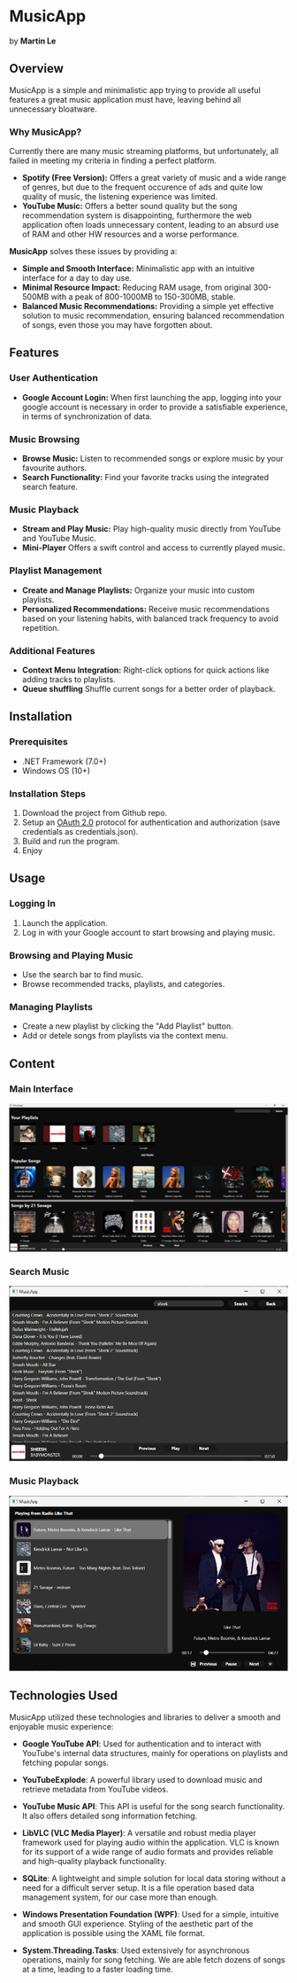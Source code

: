# MusicApp

by **Martin Le**

## Overview

MusicApp is a simple and minimalistic app trying to provide all useful features a great music application must have, leaving behind all unnecessary bloatware.

### Why MusicApp?

Currently there are many music streaming platforms, but unfortunately, all failed in meeting my criteria in finding a perfect platform.

- **Spotify (Free Version):** Offers a great variety of music and a wide range of genres, but due to the frequent occurence of ads and quite low quality of music, the listening experience was limited.
- **YouTube Music:** Offers a better sound quality but the song recommendation system is disappointing, furthermore the web application often loads unnecessary content, leading to an absurd use of RAM and other HW resources and a worse performance.

**MusicApp** solves these issues by providing a:

- **Simple and Smooth Interface:** Minimalistic app with an intuitive interface for a day to day use.
- **Minimal Resource Impact:** Reducing RAM usage, from original 300-500MB with a peak of 800-1000MB to 150-300MB, stable.
- **Balanced Music Recommendations:** Providing a simple yet effective solution to music recommendation, ensuring balanced recommendation of songs, even those you may have forgotten about.

## Features

### User Authentication
- **Google Account Login:** When first launching the app, logging into your google account is necessary in order to provide a satisfiable experience, in terms of synchronization of data.
  
### Music Browsing
- **Browse Music:** Listen to recommended songs or explore music by your favourite authors.
- **Search Functionality:** Find your favorite tracks using the integrated search feature.
  
### Music Playback
- **Stream and Play Music:** Play high-quality music directly from YouTube and YouTube Music.
- **Mini-Player** Offers a swift control and access to currently played music.

### Playlist Management
- **Create and Manage Playlists:** Organize your music into custom playlists.
- **Personalized Recommendations:** Receive music recommendations based on your listening habits, with balanced track frequency to avoid repetition.

### Additional Features
- **Context Menu Integration:** Right-click options for quick actions like adding tracks to playlists.
- **Queue shuffling** Shuffle current songs for a better order of playback.

## Installation

### Prerequisites
- .NET Framework (7.0+)
- Windows OS (10+)

### Installation Steps
1. Download the project from Github repo.
2. Setup an [OAuth 2.0](https://support.google.com/cloud/answer/6158849?hl=en) protocol for authentication and authorization (save credentials as credentials.json).
3. Build and run the program.
4. Enjoy

## Usage

### Logging In
1. Launch the application.
2. Log in with your Google account to start browsing and playing music.

### Browsing and Playing Music
- Use the search bar to find music.
- Browse recommended tracks, playlists, and categories.

### Managing Playlists
- Create a new playlist by clicking the "Add Playlist" button.
- Add or detele songs from playlists via the context menu.

## Content

### Main Interface
![Main Interface](img/home_screen.png)

### Search Music
![Search Music](img/search_music.png) 

### Music Playback
![Music Playback](img/player.png) 


## Technologies Used

MusicApp utilized these technologies and libraries to deliver a smooth and enjoyable music experience:

- **Google YouTube API**: Used for authentication and to interact with YouTube's internal data structures, mainly for operations on playlists and fetching popular songs.

- **YouTubeExplode**: A powerful library used to download music and retrieve metadata from YouTube videos.

- **YouTube Music API**: This API is useful for the song search functionality. It also offers detailed song information fetching.

- **LibVLC (VLC Media Player)**: A versatile and robust media player framework used for playing audio within the application. VLC is known for its support of a wide range of audio formats and provides reliable and high-quality playback functionality.

- **SQLite**: A lightweight and simple solution for local data storing without a need for a difficult server setup. It is a file operation based data management system, for our case more than enough. 

- **Windows Presentation Foundation (WPF)**: Used for a simple, intuitive and smooth GUI experience. Styling of the aesthetic part of the application is possible using the XAML file format.

- **System.Threading.Tasks**: Used extensively for asynchronous operations, mainly for song fetching. We are able fetch dozens of songs at a time, leading to a faster loading time.
